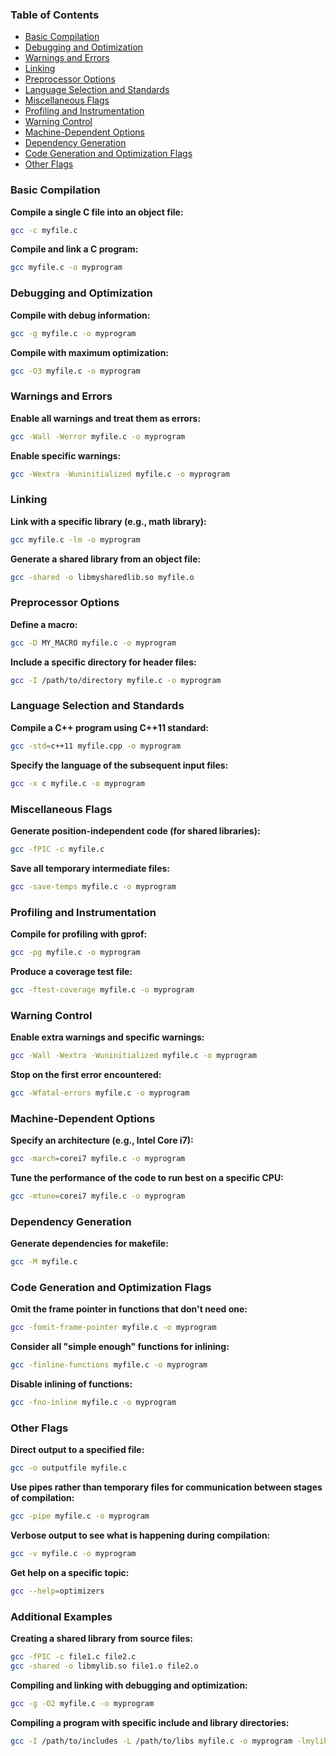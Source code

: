### Table of Contents

  - [Basic Compilation](#basic-compilation)
  - [Debugging and Optimization](#debugging-and-optimization)
  - [Warnings and Errors](#warnings-and-errors)
  - [Linking](#linking)
  - [Preprocessor Options](#preprocessor-options)
  - [Language Selection and Standards](#language-selection-and-standards)
  - [Miscellaneous Flags](#miscellaneous-flags)
  - [Profiling and Instrumentation](#profiling-and-instrumentation)
  - [Warning Control](#warning-control)
  - [Machine-Dependent Options](#machine-dependent-options)
  - [Dependency Generation](#dependency-generation)
  - [Code Generation and Optimization Flags](#code-generation-and-optimization-flags)
  - [Other Flags](#other-flags)

### Basic Compilation

**Compile a single C file into an object file:**
```bash
gcc -c myfile.c
```
**Compile and link a C program:**
```bash
gcc myfile.c -o myprogram
```

### Debugging and Optimization

**Compile with debug information:**
```bash
gcc -g myfile.c -o myprogram
```
**Compile with maximum optimization:**
```bash
gcc -O3 myfile.c -o myprogram
```

### Warnings and Errors

**Enable all warnings and treat them as errors:**
```bash
gcc -Wall -Werror myfile.c -o myprogram
```
**Enable specific warnings:**
```bash
gcc -Wextra -Wuninitialized myfile.c -o myprogram
```

### Linking

**Link with a specific library (e.g., math library):**
```bash
gcc myfile.c -lm -o myprogram
```
**Generate a shared library from an object file:**
```bash
gcc -shared -o libmysharedlib.so myfile.o
```

### Preprocessor Options

**Define a macro:**
```bash
gcc -D MY_MACRO myfile.c -o myprogram
```
**Include a specific directory for header files:**
```bash
gcc -I /path/to/directory myfile.c -o myprogram
```

### Language Selection and Standards

**Compile a C++ program using C++11 standard:**
```bash
gcc -std=c++11 myfile.cpp -o myprogram
```
**Specify the language of the subsequent input files:**
```bash
gcc -x c myfile.c -o myprogram
```

### Miscellaneous Flags

**Generate position-independent code (for shared libraries):**
```bash
gcc -fPIC -c myfile.c
```
**Save all temporary intermediate files:**
```bash
gcc -save-temps myfile.c -o myprogram
```

### Profiling and Instrumentation

**Compile for profiling with gprof:**
```bash
gcc -pg myfile.c -o myprogram
```
**Produce a coverage test file:**
```bash
gcc -ftest-coverage myfile.c -o myprogram
```

### Warning Control

**Enable extra warnings and specific warnings:**
```bash
gcc -Wall -Wextra -Wuninitialized myfile.c -o myprogram
```
**Stop on the first error encountered:**
```bash
gcc -Wfatal-errors myfile.c -o myprogram
```

### Machine-Dependent Options

**Specify an architecture (e.g., Intel Core i7):**
```bash
gcc -march=corei7 myfile.c -o myprogram
```
**Tune the performance of the code to run best on a specific CPU:**
```bash
gcc -mtune=corei7 myfile.c -o myprogram
```

### Dependency Generation

**Generate dependencies for makefile:**
```bash
gcc -M myfile.c
```

### Code Generation and Optimization Flags

**Omit the frame pointer in functions that don't need one:**
```bash
gcc -fomit-frame-pointer myfile.c -o myprogram
```
**Consider all "simple enough" functions for inlining:**
```bash
gcc -finline-functions myfile.c -o myprogram
```
**Disable inlining of functions:**
```bash
gcc -fno-inline myfile.c -o myprogram
```

### Other Flags

**Direct output to a specified file:**
```bash
gcc -o outputfile myfile.c
```
**Use pipes rather than temporary files for communication between stages of compilation:**
```bash
gcc -pipe myfile.c -o myprogram
```
**Verbose output to see what is happening during compilation:**
```bash
gcc -v myfile.c -o myprogram
```
**Get help on a specific topic:**
```bash
gcc --help=optimizers
```

### Additional Examples

**Creating a shared library from source files:**
```bash
gcc -fPIC -c file1.c file2.c
gcc -shared -o libmylib.so file1.o file2.o
```
**Compiling and linking with debugging and optimization:**
```bash
gcc -g -O2 myfile.c -o myprogram
```
**Compiling a program with specific include and library directories:**
```bash
gcc -I /path/to/includes -L /path/to/libs myfile.c -o myprogram -lmylib
```

